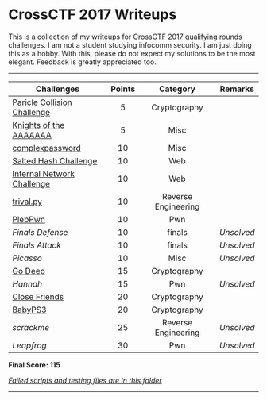 # CrossCTF 2017 Writeups

This is a collection of my writeups for [CrossCTF 2017 qualifying rounds][XCTF] challenges.
I am not a student studying infocomm security. I am just doing this as a hobby. With this, please do not expect my solutions to be the most elegant. Feedback is greatly appreciated too.

---

Challenges                                         | Points | Category | Remarks
---------------------------------------------------|:------:|:--------:| ---
[Paricle Collision Challenge][Q1]                  | 5      | Cryptography | 
[Knights of the AAAAAAA][Q2]                       | 5      | Misc |
[complexpassword][Q3]                              | 10     | Misc | 
[Salted Hash Challenge][Q4]                        | 10     | Web |
[Internal Network Challenge][Q5]                   | 10     | Web |
[trival.py][Q6]                                    | 10     | Reverse Engineering |
[PlebPwn][Q7]                                      | 10     | Pwn |
*Finals Defense*                                   | 10     | finals | *Unsolved*
*Finals Attack*                                    | 10     | finals | *Unsolved*
*Picasso*		                                   | 10     | Misc | *Unsolved*
[Go Deep][Q11]                                     | 15     | Cryptography |
*Hannah*                                           | 15     | Pwn | *Unsolved*
[Close Friends][Q13]                               | 20     | Cryptography |
[BabyPS3][Q14]                                     | 20     | Cryptography |
*scrackme*                                         | 25     | Reverse Engineering | *Unsolved*
*Leapfrog*                                         | 30     | Pwn | *Unsolved*

**Final Score: 115**

*[Failed scripts and testing files are in this folder][Failed]*


[Q1]: Paricle_Collision_Challenge
[Q2]: Knights_of_the_AAAAAAA
[Q3]: complexpassword
[Q4]: Salted_Hash_Challenge
[Q5]: Internal_Network_Challenge
[Q6]: trival_py
[Q7]: PlebPwn

[Q11]: Go_Deep

[Q13]: Close_Friends
[Q14]: BabyPS3

[Failed]: Failed

[XCTF]: http://quals.crossctf.com/scoreboard
---